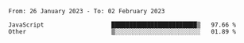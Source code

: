 <!--START_SECTION:waka-->

```text
From: 26 January 2023 - To: 02 February 2023

JavaScript                   ████████████████████████▒   97.66 %
Other                        ▒░░░░░░░░░░░░░░░░░░░░░░░░   01.89 %
```

<!--END_SECTION:waka-->
